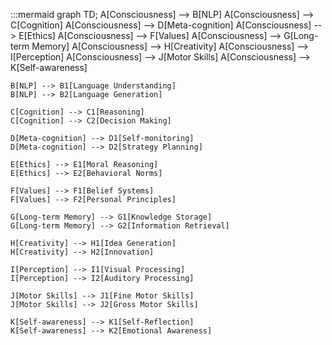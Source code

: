 <!--
 Copyright (c) 2024 David Such
 
 This software is released under the MIT License.
 https://opensource.org/licenses/MIT
-->

:::mermaid
graph TD;
    A[Consciousness] --> B[NLP]
    A[Consciousness] --> C[Cognition]
    A[Consciousness] --> D[Meta-cognition]
    A[Consciousness] --> E[Ethics]
    A[Consciousness] --> F[Values]
    A[Consciousness] --> G[Long-term Memory]
    A[Consciousness] --> H[Creativity]
    A[Consciousness] --> I[Perception]
    A[Consciousness] --> J[Motor Skills]
    A[Consciousness] --> K[Self-awareness]

    B[NLP] --> B1[Language Understanding]
    B[NLP] --> B2[Language Generation]
    
    C[Cognition] --> C1[Reasoning]
    C[Cognition] --> C2[Decision Making]
    
    D[Meta-cognition] --> D1[Self-monitoring]
    D[Meta-cognition] --> D2[Strategy Planning]
    
    E[Ethics] --> E1[Moral Reasoning]
    E[Ethics] --> E2[Behavioral Norms]
    
    F[Values] --> F1[Belief Systems]
    F[Values] --> F2[Personal Principles]
    
    G[Long-term Memory] --> G1[Knowledge Storage]
    G[Long-term Memory] --> G2[Information Retrieval]
    
    H[Creativity] --> H1[Idea Generation]
    H[Creativity] --> H2[Innovation]
    
    I[Perception] --> I1[Visual Processing]
    I[Perception] --> I2[Auditory Processing]
    
    J[Motor Skills] --> J1[Fine Motor Skills]
    J[Motor Skills] --> J2[Gross Motor Skills]
    
    K[Self-awareness] --> K1[Self-Reflection]
    K[Self-awareness] --> K2[Emotional Awareness]